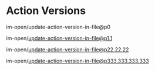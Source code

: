 # Action Versions

im-open/update-action-version-in-file@p0

im-open/update-action-version-in-file@p1.1

im-open/update-action-version-in-file@p22.22.22

im-open/update-action-version-in-file@p333.333.333.333